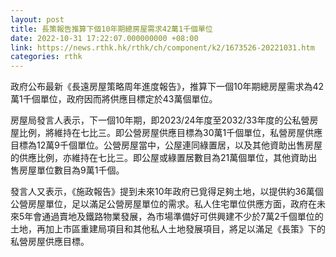 ```yaml
---
layout: post
title: 長策報告推算下個10年期總房屋需求42萬1千個單位
date: 2022-10-31 17:22:07.000000000 +08:00
link: https://news.rthk.hk/rthk/ch/component/k2/1673526-20221031.htm
categories: rthk
---
```


政府公布最新《長遠房屋策略周年進度報告》，推算下一個10年期總房屋需求為42萬1千個單位，政府因而將供應目標定於43萬個單位。
      
房屋局發言人表示，下一個10年期，即2023/24年度至2032/33年度的公私營房屋比例，將維持在七比三。即公營房屋供應目標為30萬1千個單位，私營房屋供應目標為12萬9千個單位。公營房屋當中，公屋連同綠置居，以及其他資助出售房屋的供應比例，亦維持在七比三。即公屋或綠置居數目為21萬個單位，其他資助出售房屋單位數目為9萬1千個。
 
發言人又表示，《施政報告》提到未來10年政府已覓得足夠土地，以提供約36萬個公營房屋單位，足以滿足公營房屋單位的需求。私人住宅單位供應方面，政府在未來5年會通過賣地及鐵路物業發展，為市場準備好可供興建不少於7萬2千個單位的土地，再加上市區重建局項目和其他私人土地發展項目，將足以滿足《長策》下的私營房屋供應目標。
